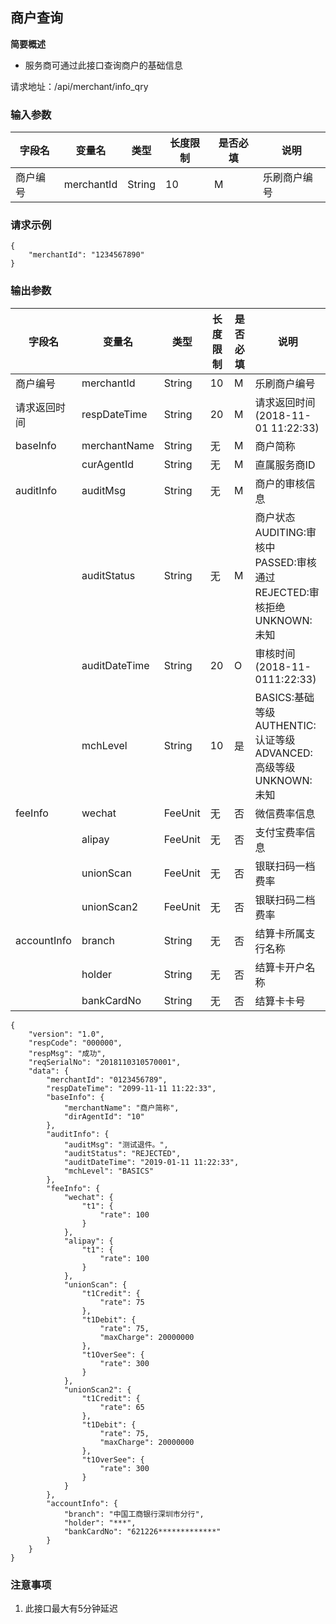 ##  商户查询 ##
**简要概述**
- 服务商可通过此接口查询商户的基础信息

请求地址：/api/merchant/info_qry
### 输入参数 ###
|字段名|变量名|类型|长度限制|是否必填|说明|
|---|---|---|---|---|---|
|商户编号|merchantId|String|10|M|乐刷商户编号|
###  请求示例 ###
```
{
    "merchantId": "1234567890"
}
```
### 输出参数 ###
|字段名|变量名|类型|长度限制|是否必填|说明|
|---|---|---|---|---|---|
|商户编号|merchantId|String|10|M|乐刷商户编号|
|请求返回时间|respDateTime|String|20|M|请求返回时间(2018-11-01 11:22:33)|
|baseInfo|merchantName|String|无|M|商户简称|
||curAgentId|String|无|M|直属服务商ID|
|auditInfo|auditMsg|String|无|M|商户的审核信息|
||auditStatus|String|无|M|商户状态<br>AUDITING:审核中<br>PASSED:审核通过<br>REJECTED:审核拒绝<br>UNKNOWN:未知|
||auditDateTime|String|20|O|审核时间(2018-11-0111:22:33)|
||mchLevel|String|10|是|BASICS:基础等级<br>AUTHENTIC:认证等级<br>ADVANCED:高级等级<br>UNKNOWN:未知|
|feeInfo|wechat|FeeUnit|无|否|微信费率信息|
||alipay|FeeUnit|无|否|支付宝费率信息|
||unionScan|FeeUnit|无|否|银联扫码一档费率|
||unionScan2|FeeUnit|无|否|银联扫码二档费率|
|accountInfo|branch|String|无|否|结算卡所属支行名称|
||holder|String|无|否|结算卡开户名称|
||bankCardNo|String|无|否|结算卡卡号|
```
{
    "version": "1.0",
    "respCode": "000000",
    "respMsg": "成功",
    "reqSerialNo": "2018110310570001",
    "data": {
        "merchantId": "0123456789",
        "respDateTime": "2099-11-11 11:22:33",
        "baseInfo": {
            "merchantName": "商户简称",
            "dirAgentId": "10"
        },
        "auditInfo": {
            "auditMsg": "测试退件。",
            "auditStatus": "REJECTED",
            "auditDateTime": "2019-01-11 11:22:33",
            "mchLevel": "BASICS"
        },
        "feeInfo": {
            "wechat": {
                "t1": {
                    "rate": 100
                }
            },
            "alipay": {
                "t1": {
                    "rate": 100
                }
            },
            "unionScan": {
                "t1Credit": {
                    "rate": 75
                },
                "t1Debit": {
                    "rate": 75,
                    "maxCharge": 20000000
                },
                "t1OverSee": {
                    "rate": 300
                }
            },
            "unionScan2": {
                "t1Credit": {
                    "rate": 65
                },
                "t1Debit": {
                    "rate": 75,
                    "maxCharge": 20000000
                },
                "t1OverSee": {
                    "rate": 300
                }
            }
        },
        "accountInfo": {
            "branch": "中国工商银行深圳市分行",
            "holder": "***",
            "bankCardNo": "621226*************"
        }
    }
}
```
### 注意事项 ###
1. 此接口最大有5分钟延迟
